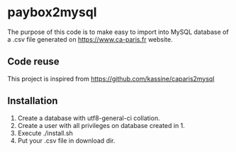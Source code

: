 # paybox2mysql
The purpose of this code is to make easy to import into MySQL database of a .csv file generated on https://www.ca-paris.fr website.

## Code reuse
This project is inspired from https://github.com/kassine/caparis2mysql

## Installation
1. Create a database with utf8-general-ci collation.
2. Create a user with all privileges on database created in 1.
3. Execute ./install.sh
4. Put your .csv file in download dir.
